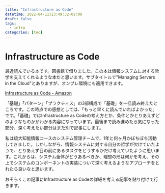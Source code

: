 ```yaml
---
title: "Infrastructure as Code"
datetime: 2022-04-11T23:49:32+09:00
draft: false
tags: 
  - infra
categories: [tec]
---
```


# Infrastructure as Code

最近読んでいる本です。図書館で借りました。この本は情報システムに対する哲学を支えてくれるような本だと思います。サブタイトルで"Managing Servers in the Cloud"とありますが、オンプレ環境にも適用できます。

[Infrastructure as Code - Amazon](https://www.amazon.co.jp/dp/4873117968/ref=cm_sw_r_tw_dp_0GYRSTVCPB9YFV28JT7F)

「基礎」「パターン」「プラクティス」の3部構成で「基礎」を一旦読み終えたところです。この時点での感想としては、「もっと早くに読んでいればよかった」です。「基礎」ではInfrastructure as Codeの考え方とか、条件とかとりあえずどのようなものかがわかる内容になっています。最後まで読み進めたら気になった部分、深く考えたい部分はまた別で記事にします。

私は琉大知能情報コースのシステム管理チームで、1年と何ヶ月かぼちぼち活動してきました。しかしながら、情報システムに対する自分の哲学が欠けていたようで、とりあえず目の前にあるタスクをどうするかだけ考えていたように思います。これからは、システム全体がどうあるべきか、理想の形は何かを考え、その上でシステムのコンポーネントの実装について深く考えるようなアプローチをとれたら良いなと思います。

おそらくこの記事にInfrastructure as Codeの詳細を考える記事を貼り付けて行きます。